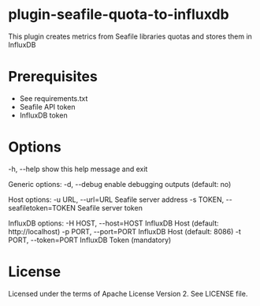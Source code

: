 # plugin-seafile-quota-to-influxdb
This plugin creates metrics from Seafile libraries quotas and stores them in InfluxDB

# Prerequisites
- See requirements.txt
- Seafile API token
- InfluxDB token


# Options
 -h, --help            show this help message and exit

  Generic options:
    -d, --debug         enable debugging outputs (default: no)

  Host options:
    -u URL, --url=URL   Seafile server address
    -s TOKEN, --seafiletoken=TOKEN
                        Seafile server token

  InfluxDB options:
    -H HOST, --host=HOST
                        InfluxDB Host (default: http://localhost)
    -p PORT, --port=PORT
                        InfluxDB Host (default: 8086)
    -t PORT, --token=PORT
                        InfluxDB Token (mandatory)


# License
Licensed under the terms of Apache License Version 2. See LICENSE file.